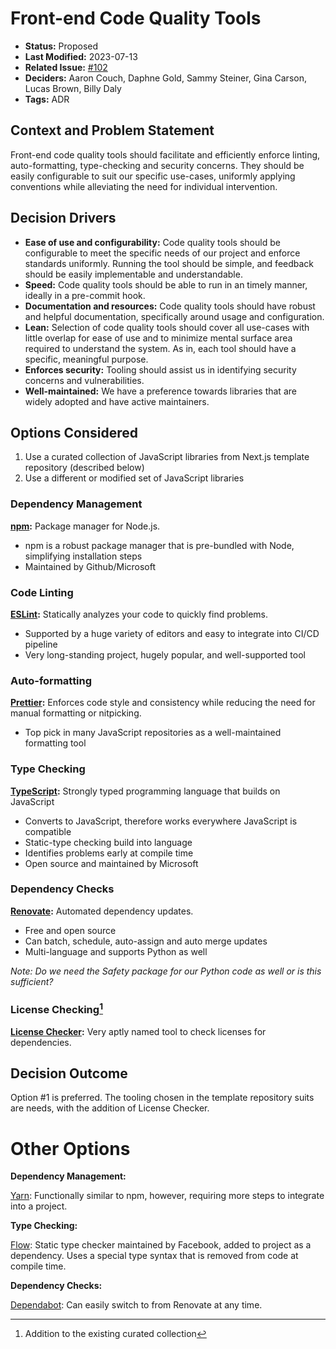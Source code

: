 # Front-end Code Quality Tools

- **Status:** Proposed <!-- REQUIRED -->
- **Last Modified:** 2023-07-13 <!-- REQUIRED -->
- **Related Issue:** [#102](https://github.com/HHS/grants-api/issues/102) <!-- RECOMMENDED -->
- **Deciders:** Aaron Couch, Daphne Gold, Sammy Steiner, Gina Carson, Lucas Brown, Billy Daly <!-- REQUIRED -->
- **Tags:** ADR <!-- OPTIONAL -->

## Context and Problem Statement

Front-end code quality tools should facilitate and efficiently enforce linting, auto-formatting, type-checking and security concerns. They should be easily configurable to suit our specific use-cases, uniformly applying conventions while alleviating the need for individual intervention.

## Decision Drivers <!-- RECOMMENDED -->

- **Ease of use and configurability:** Code quality tools should be configurable to meet the specific needs of our project and enforce standards uniformly. Running the tool should be simple, and feedback should be easily implementable and understandable.
- **Speed:** Code quality tools should be able to run in an timely manner, ideally in a pre-commit hook.
- **Documentation and resources:** Code quality tools should have robust and helpful documentation, specifically around usage and configuration.
- **Lean:** Selection of code quality tools should cover all use-cases with little overlap for ease of use and to minimize mental surface area required to understand the system. As in, each tool should have a specific, meaningful purpose.
- **Enforces security:** Tooling should assist us in identifying security concerns and vulnerabilities.
- **Well-maintained:** We have a preference towards libraries that are widely adopted and have active maintainers.

## Options Considered

1. Use a curated collection of JavaScript libraries from Next.js template repository (described below)
2. Use a different or modified set of JavaScript libraries

### Dependency Management

**[npm](https://www.npmjs.com/):** Package manager for Node.js.
- npm is a robust package manager that is pre-bundled with Node, simplifying installation steps
- Maintained by Github/Microsoft

### Code Linting

**[ESLint](https://eslint.org/):** Statically analyzes your code to quickly find problems.
- Supported by a huge variety of editors and easy to integrate into CI/CD pipeline
- Very long-standing project, hugely popular, and well-supported tool

### Auto-formatting

**[Prettier](https://prettier.io/):** Enforces code style and consistency while reducing the need for manual formatting or nitpicking.
- Top pick in many JavaScript repositories as a well-maintained formatting tool

### Type Checking

**[TypeScript](https://www.typescriptlang.org/):** Strongly typed programming language that builds on JavaScript
- Converts to JavaScript, therefore works everywhere JavaScript is compatible
- Static-type checking build into language
- Identifies problems early at compile time
- Open source and maintained by Microsoft

### Dependency Checks

**[Renovate](https://docs.renovatebot.com/):** Automated dependency updates.
- Free and open source
- Can batch, schedule, auto-assign and auto merge updates
- Multi-language and supports Python as well

*Note: Do we need the Safety package for our Python code as well or is this sufficient?*

### License Checking[^*]
**[License Checker](https://www.npmjs.com/package/license-checker):** Very aptly named tool to check licenses for dependencies.

## Decision Outcome <!-- REQUIRED -->

Option #1 is preferred. The tooling chosen in the template repository suits are needs, with the addition of License Checker.

# Other Options

**Dependency Management:**

[Yarn](https://yarnpkg.com/): Functionally similar to npm, however, requiring more steps to integrate into a project.

**Type Checking:**

[Flow](https://flow.org/): Static type checker maintained by Facebook, added to project as a dependency. Uses a special type syntax that is removed from code at compile time.

**Dependency Checks:**

[Dependabot](https://github.com/dependabot): Can easily switch to from Renovate at any time.

[^*]: Addition to the existing curated collection
